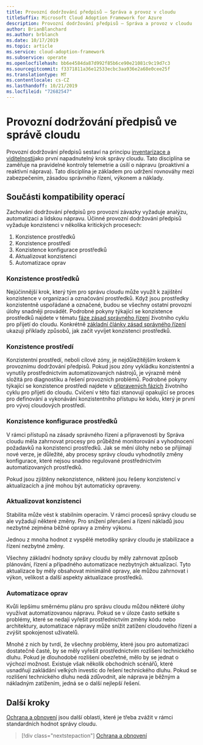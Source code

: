 ```yaml
---
title: Provozní dodržování předpisů – Správa a provoz v cloudu
titleSuffix: Microsoft Cloud Adoption Framework for Azure
description: Provozní dodržování předpisů – Správa a provoz v cloudu
author: BrianBlanchard
ms.author: brblanch
ms.date: 10/17/2019
ms.topic: article
ms.service: cloud-adoption-framework
ms.subservice: operate
ms.openlocfilehash: bb6e4584da87d992f85b6ce90e21081c9c19d7c3
ms.sourcegitcommit: f3371811a36e12533ecbc3aa936e2a68e0cee25f
ms.translationtype: MT
ms.contentlocale: cs-CZ
ms.lasthandoff: 10/21/2019
ms.locfileid: "72682547"
---
```

# <a name="operational-compliance-in-cloud-management"></a>Provozní dodržování předpisů ve správě cloudu

Provozní dodržování předpisů sestaví na principu [inventarizace a viditelnosti](./inventory.md)jako první napadnutelný krok správy cloudu. Tato disciplína se zaměřuje na pravidelné kontroly telemetrie a úsilí o nápravu (proaktivní a reaktivní náprava). Tato disciplína je základem pro udržení rovnováhy mezi zabezpečením, zásadou správného řízení, výkonem a náklady.

## <a name="components-of-operations-compliance"></a>Součásti kompatibility operací

Zachování dodržování předpisů pro provozní závazky vyžaduje analýzu, automatizaci a lidskou nápravu. Účinné provozní dodržování předpisů vyžaduje konzistenci v několika kritických procesech:

1. Konzistence prostředků
2. Konzistence prostředí
3. Konzistence konfigurace prostředků
4. Aktualizovat konzistenci
5. Automatizace oprav

### <a name="resource-consistency"></a>Konzistence prostředků

Nejúčinnější krok, který tým pro správu cloudu může využít k zajištění konzistence v organizaci a označování prostředků. Když jsou prostředky konzistentně uspořádané a označené, budou se všechny ostatní provozní úlohy snadněji provádět. Podrobné pokyny týkající se konzistence prostředků najdete v tématu [fáze zásad správného řízení](../../govern/index.md) životního cyklu pro přijetí do cloudu. Konkrétně [základní články zásad správného řízení](../../govern/initial-foundation.md) ukazují příklady způsobů, jak začít vyvíjet konzistenci prostředků.

### <a name="environment-consistency"></a>Konzistence prostředí

Konzistentní prostředí, neboli cílové zóny, je nejdůležitějším krokem k provoznímu dodržování předpisů. Pokud jsou zóny vykládku konzistentní a vynutily prostřednictvím automatizovaných nástrojů, je výrazně méně složitá pro diagnostiku a řešení provozních problémů. Podrobné pokyny týkající se konzistence prostředí najdete v [připravených fázích](../../ready/index.md) životního cyklu pro přijetí do cloudu. Cvičení v této fázi stanovují opakující se proces pro definování a vykonávání konzistentního přístupu ke kódu, který je první pro vývoj cloudových prostředí.

### <a name="resource-configuration-consistency"></a>Konzistence konfigurace prostředků

V rámci přístupů na zásady správného řízení a připravenosti by Správa cloudu měla zahrnovat procesy pro průběžné monitorování a vyhodnocení požadavků na konzistenci prostředků. Jak se mění úlohy nebo se přijímají nové verze, je důležité, aby procesy správy cloudu vyhodnotily změny konfigurace, které nejsou snadno regulované prostřednictvím automatizovaných prostředků.

Pokud jsou zjištěny nekonzistence, některé jsou řešeny konzistencí v aktualizacích a jiné mohou být automaticky opraveny.

### <a name="update-consistency"></a>Aktualizovat konzistenci

Stabilita může vést k stabilním operacím. V rámci procesů správy cloudu se ale vyžadují některé změny. Pro snížení přerušení a řízení nákladů jsou nezbytné zejména běžné opravy a změny výkonu.

Jednou z mnoha hodnot z vyspělé metodiky správy cloudu je stabilizace a řízení nezbytné změny.

Všechny základní hodnoty správy cloudu by měly zahrnovat způsob plánování, řízení a případného automatizace nezbytných aktualizací. Tyto aktualizace by měly obsahovat minimálně opravy, ale můžou zahrnovat i výkon, velikost a další aspekty aktualizace prostředků.

### <a name="remediation-automation"></a>Automatizace oprav

Kvůli lepšímu směrnému plánu pro správu cloudu můžou některé úlohy využívat automatizovanou nápravu. Pokud se v úloze často setkáte s problémy, které se nedají vyřešit prostřednictvím změny kódu nebo architektury, automatizace nápravy může snížit zatížení cloudového řízení a zvýšit spokojenost uživatelů.

Mnohé z nich by tvrdí, že všechny problémy, které jsou pro automatizaci dostatečně časté, by se měly vyřešit prostřednictvím rozlišení technického dluhu. Pokud je dlouhodobé rozlišení obezřetné, mělo by se jednat o výchozí možnost. Existuje však několik obchodních scénářů, které usnadňují zakládání velkých investic do řešení technického dluhu. Pokud se rozlišení technického dluhu nedá zdůvodnit, ale náprava je běžným a nákladným zatížením, jedná se o další nejlepší řešení.

## <a name="next-steps"></a>Další kroky

[Ochrana a obnovení](./protect.md) jsou další oblasti, které je třeba zvážit v rámci standardních hodnot správy cloudu.

> [!div class="nextstepaction"]
> [Ochrana a obnovení](./protect.md)
